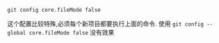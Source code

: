 ```
git config core.fileMode false
```

这个配置比较特殊,必须每个新项目都要执行上面的命令.
使用 `git config --global core.fileMode false` 没有效果